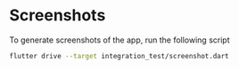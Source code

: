 # Screenshots

To generate screenshots of the app, run the following script

```bash
flutter drive --target integration_test/screenshot.dart
```
